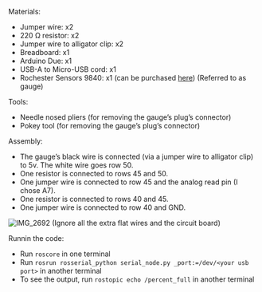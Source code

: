 Materials:
* Jumper wire: x2
* 220 Ω resistor: x2
* Jumper wire to alligator clip: x2
* Breadboard: x1
* Arduino Due: x1
* USB-A to Micro-USB cord: x1
* Rochester Sensors 9840: x1 (can be purchased [here](https://spartanzeroturnparts.com/kg-stand-on-fuel-sending-unit/)) (Referred to as gauge)

Tools:
* Needle nosed pliers (for removing the gauge’s plug’s connector)
* Pokey tool (for removing the gauge’s plug’s connector)

Assembly:
* The gauge’s black wire is connected (via a jumper wire to alligator clip) to 5v. The white wire goes row 50.
* One resistor is connected to rows 45 and 50.
* One jumper wire is connected to row 45 and the analog read pin (I chose A7).
* One resistor is connected to rows 40 and 45.
* One jumper wire is connected to row 40 and GND.

![IMG_2692](https://github.com/aex-graham/fuel_gauge_ros/assets/107943530/103250b0-62f5-490d-b8b6-f19b2fcab802)
(Ignore all the extra flat wires and the circuit board)

Runnin the code:
* Run `roscore` in one terminal 
* Run `rosrun rosserial_python serial_node.py _port:=/dev/<your usb port>` in another terminal
* To see the output, run `rostopic echo /percent_full` in another terminal
